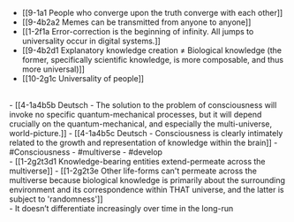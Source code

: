 - [[9-1a1 People who converge upon the truth converge with each other]]
- [[9-4b2a2 Memes can be transmitted from anyone to anyone]]
- [[1-2f1a Error-correction is the beginning of infinity. All jumps to universality occur in digital systems.]]
- [[9-4b2d1 Explanatory knowledge creation ≠ Biological knowledge (the former, specifically scientific knowledge, is more composable, and thus more universal)]]
- [[10-2g1c Universality of people]]
<br>
- [[4-1a4b5b Deutsch - The solution to the problem of consciousness will invoke no specific quantum-mechanical processes, but it will depend crucially on the quantum-mechanical, and especially the multi-universe, world-picture.]]
- [[4-1a4b5c Deutsch - Consciousness is clearly intimately related to the growth and representation of knowledge within the brain]]
- #Consciousness
- #multiverse
- #develop
<br>
- [[1-2g2t3d1 Knowledge-bearing entities extend-permeate across the multiverse]]
- [[1-2g2t3e Other life-forms can't permeate across the multiverse because biological knowledge is primarily about the surrounding environment and its correspondence within THAT universe, and the latter is subject to 'randomness']]
<br>
- It doesn’t differentiate increasingly over time in the long-run
